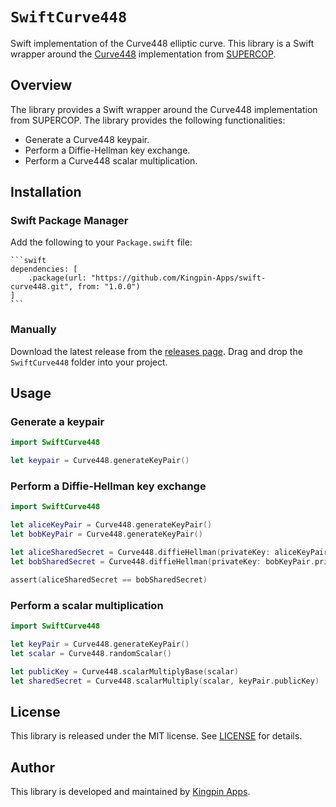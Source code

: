 # ``SwiftCurve448``

Swift implementation of the Curve448 elliptic curve. This library is a Swift wrapper around the [Curve448](https://cr.yp.to/ecdh.html) implementation from [SUPERCOP](https://bench.cr.yp.to/supercop.html).


## Overview

The library provides a Swift wrapper around the Curve448 implementation from SUPERCOP. The library provides the following functionalities:

- Generate a Curve448 keypair.
- Perform a Diffie-Hellman key exchange.
- Perform a Curve448 scalar multiplication.

## Installation

### Swift Package Manager

Add the following to your `Package.swift` file:
    
    ```swift
    dependencies: [
        .package(url: "https://github.com/Kingpin-Apps/swift-curve448.git", from: "1.0.0")
    ]
    ```

### Manually

Download the latest release from the [releases page](https://github.com/Kingpin-Apps/swift-curve448.git). Drag and drop the `SwiftCurve448` folder into your project.

## Usage

### Generate a keypair

```swift
import SwiftCurve448

let keypair = Curve448.generateKeyPair()
```

### Perform a Diffie-Hellman key exchange

```swift
import SwiftCurve448

let aliceKeyPair = Curve448.generateKeyPair()
let bobKeyPair = Curve448.generateKeyPair()

let aliceSharedSecret = Curve448.diffieHellman(privateKey: aliceKeyPair.privateKey, publicKey: bobKeyPair.publicKey)
let bobSharedSecret = Curve448.diffieHellman(privateKey: bobKeyPair.privateKey, publicKey: aliceKeyPair.publicKey)

assert(aliceSharedSecret == bobSharedSecret)

```

### Perform a scalar multiplication

```swift
import SwiftCurve448

let keyPair = Curve448.generateKeyPair()
let scalar = Curve448.randomScalar()

let publicKey = Curve448.scalarMultiplyBase(scalar)
let sharedSecret = Curve448.scalarMultiply(scalar, keyPair.publicKey)

```

## License

This library is released under the MIT license. See [LICENSE](LICENSE) for details.

## Author

This library is developed and maintained by [Kingpin Apps](https://kingpinapps.com).

